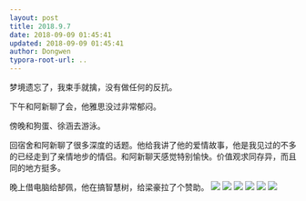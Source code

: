 ```yaml
---
layout: post
title: 2018.9.7
date: 2018-09-09 01:45:41
updated: 2018-09-09 01:45:41
author: Dongwen
typora-root-url: ..
---
```




梦境遗忘了，我束手就擒，没有做任何的反抗。

下午和阿新聊了会，他雅思没过非常郁闷。

傍晚和狗蛋、徐涵去游泳。

回宿舍和阿新聊了很多深度的话题。他给我讲了他的爱情故事，他是我见过的不多的已经走到了亲情地步的情侣。和阿新聊天感觉特别愉快。价值观求同存异，而且同的地方挺多。

晚上借电脑给郜佩，他在搞智慧树，给梁豪拉了个赞助。      ![](/img/in-post/x53823793.jpg)
![](/img/in-post/x53823790.jpg)
![](/img/in-post/x53823799.jpg)
![](/img/in-post/x53823791.jpg)
![](/img/in-post/x53823792.jpg)
![](/img/in-post/x53823802.jpg)

